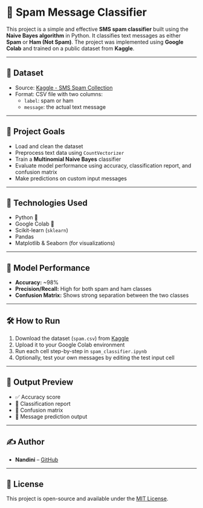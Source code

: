 # 📧 Spam Message Classifier

This project is a simple and effective **SMS spam classifier** built using the **Naive Bayes algorithm** in Python. It classifies text messages as either **Spam** or **Ham (Not Spam)**. The project was implemented using **Google Colab** and trained on a public dataset from **Kaggle**.

---

## 📂 Dataset

- Source: [Kaggle - SMS Spam Collection](https://www.kaggle.com/datasets/uciml/sms-spam-collection-dataset)
- Format: CSV file with two columns:
  - `label`: spam or ham
  - `message`: the actual text message

---

## 📌 Project Goals

- Load and clean the dataset
- Preprocess text data using `CountVectorizer`
- Train a **Multinomial Naive Bayes** classifier
- Evaluate model performance using accuracy, classification report, and confusion matrix
- Make predictions on custom input messages

---

## 🚀 Technologies Used

- Python 🐍
- Google Colab 📒
- Scikit-learn (`sklearn`)
- Pandas
- Matplotlib & Seaborn (for visualizations)

---

## 🧠 Model Performance

- **Accuracy:** ~98%
- **Precision/Recall:** High for both spam and ham classes
- **Confusion Matrix:** Shows strong separation between the two classes

---

## 🛠 How to Run

1. Download the dataset (`spam.csv`) from [Kaggle](https://www.kaggle.com/datasets/uciml/sms-spam-collection-dataset)
2. Upload it to your Google Colab environment
3. Run each cell step-by-step in `spam_classifier.ipynb`
4. Optionally, test your own messages by editing the test input cell

---

## 📸 Output Preview

- ✅ Accuracy score
- 📄 Classification report
- 🔲 Confusion matrix
- 🧪 Message prediction output

---

## ✍️ Author

- **Nandini** – [GitHub](https://github.com/your-username)

---

## 📌 License

This project is open-source and available under the [MIT License](LICENSE).
